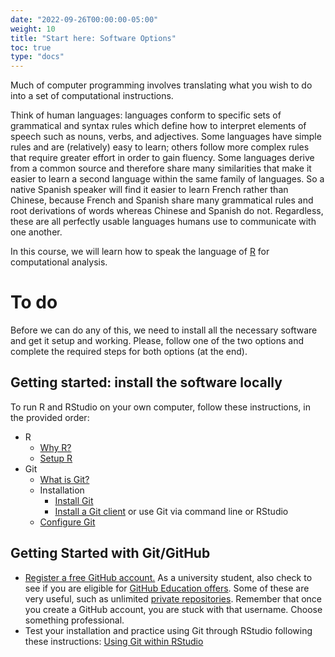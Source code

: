 ```yaml
---
date: "2022-09-26T00:00:00-05:00"
weight: 10
title: "Start here: Software Options"
toc: true
type: "docs" 
---
```


Much of computer programming involves translating what you wish to do into a set of computational instructions. 

Think of human languages: languages conform to specific sets of grammatical and syntax rules which define how to interpret elements of speech such as nouns, verbs, and adjectives. Some languages have simple rules and are (relatively) easy to learn; others follow more complex rules that require greater effort in order to gain fluency. Some languages derive from a common source and therefore share many similarities that make it easier to learn a second language within the same family of languages. So a native Spanish speaker will find it easier to learn French rather than Chinese, because French and Spanish share many grammatical rules and root derivations of words whereas Chinese and Spanish do not. Regardless, these are all perfectly usable languages humans use to communicate with one another.

In this course, we will learn how to speak the language of [R](https://www.r-project.org/) for computational analysis.

# To do

Before we can do any of this, we need to install all the necessary software and get it setup and working.
Please, follow one of the two options and complete the required steps for both options (at the end).


## Getting started: install the software locally

To run R and RStudio on your own computer, follow these instructions, in the provided order:

* R
    * [Why R?](/setup/what-is-r/)
    * [Setup R](/setup/r/)
* Git
    * [What is Git?](/setup/what-is-git/)
    * Installation
        * [Install Git](/setup/git/)
        * [Install a Git client](/setup/git-clients/) or use Git via command line or RStudio
    * [Configure Git](/setup/git-configure/)


## Getting Started with Git/GitHub

* [Register a free GitHub account.](https://github.com/) As a university student, also check to see if you are eligible for [GitHub Education offers](https://education.github.com/). Some of these are very useful, such as unlimited [private repositories](https://help.github.com/articles/what-plan-should-i-choose/). Remember that once you create a GitHub account, you are stuck with that username. Choose something professional.
* Test your installation and practice using Git through RStudio following these instructions: [Using Git within RStudio](/setup/git-with-rstudio/)